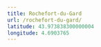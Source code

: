 ```yaml
---
title: Rochefort-du-Gard
url: /rochefort-du-gard/
latitude: 43.973838300000004
longitude: 4.6903765
---
```

